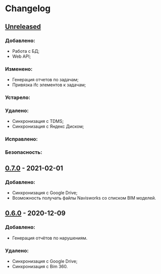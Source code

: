 # Changelog

## [Unreleased]

### Добавлено:

* Работа с БД;
* Web API;

### Изменено:

* Генерация отчетов по задачам;
* Привязка ifc элементов к задачам;

### Устарело:
### Удалено:

* Синхронизация с TDMS;
* Синхронизация с Яндекс Диском;

### Исправлено:
### Безопасность:


## [0.7.0] - 2021-02-01

### Добавлено:

* Синхронизация с Google Drive;
* Возможность получать файлы Navisworks со списком BIM моделей.


## [0.6.0] - 2020-12-09

### Добавлено:

* Генерация отчётов по нарушениям.

### Удалено:

* Синхронизация с Google Drive;
* Синхронизация с Bim 360.

[Unreleased]: http://mrs-it-services.nur.briogroup.ru:6080/mrs/unity/document-management/activity
[0.7.0]: http://mrs-it-services.nur.briogroup.ru:6080/mrs/unity/document-management/-/releases/0.7.0
[0.6.0]: http://virta.briogroup.ru:3000/mrs/view/releases/tag/0.6.0